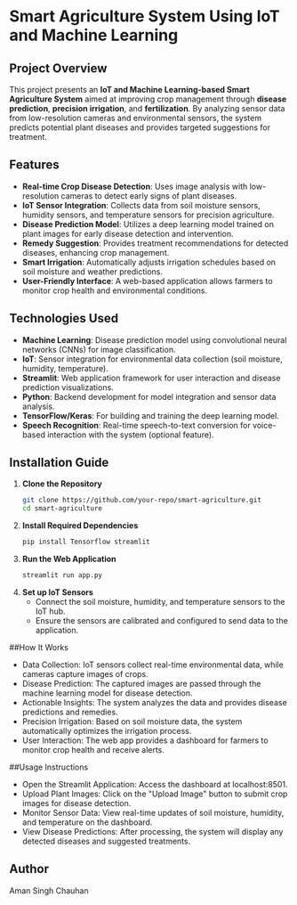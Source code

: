 # Smart Agriculture System Using IoT and Machine Learning

## Project Overview

This project presents an **IoT and Machine Learning-based Smart Agriculture System** aimed at improving crop management through **disease prediction**, **precision irrigation**, and **fertilization**. By analyzing sensor data from low-resolution cameras and environmental sensors, the system predicts potential plant diseases and provides targeted suggestions for treatment.

## Features

- **Real-time Crop Disease Detection**: Uses image analysis with low-resolution cameras to detect early signs of plant diseases.
- **IoT Sensor Integration**: Collects data from soil moisture sensors, humidity sensors, and temperature sensors for precision agriculture.
- **Disease Prediction Model**: Utilizes a deep learning model trained on plant images for early disease detection and intervention.
- **Remedy Suggestion**: Provides treatment recommendations for detected diseases, enhancing crop management.
- **Smart Irrigation**: Automatically adjusts irrigation schedules based on soil moisture and weather predictions.
- **User-Friendly Interface**: A web-based application allows farmers to monitor crop health and environmental conditions.

## Technologies Used

- **Machine Learning**: Disease prediction model using convolutional neural networks (CNNs) for image classification.
- **IoT**: Sensor integration for environmental data collection (soil moisture, humidity, temperature).
- **Streamlit**: Web application framework for user interaction and disease prediction visualizations.
- **Python**: Backend development for model integration and sensor data analysis.
- **TensorFlow/Keras**: For building and training the deep learning model.
- **Speech Recognition**: Real-time speech-to-text conversion for voice-based interaction with the system (optional feature).

## Installation Guide

1. **Clone the Repository**
   ```bash
   git clone https://github.com/your-repo/smart-agriculture.git
   cd smart-agriculture
2. **Install Required Dependencies**
   ```bash
   pip install Tensorflow streamlit
3. **Run the Web Application**
   ```bash
   streamlit run app.py
4. **Set up IoT Sensors**
   - Connect the soil moisture, humidity, and temperature sensors to the IoT hub.
   - Ensure the sensors are calibrated and configured to send data to the application.

##How It Works
- Data Collection: IoT sensors collect real-time environmental data, while cameras capture images of crops.
- Disease Prediction: The captured images are passed through the machine learning model for disease detection.
- Actionable Insights: The system analyzes the data and provides disease predictions and remedies.
- Precision Irrigation: Based on soil moisture data, the system automatically optimizes the irrigation process.
- User Interaction: The web app provides a dashboard for farmers to monitor crop health and receive alerts.

##Usage Instructions
- Open the Streamlit Application: Access the dashboard at localhost:8501.
- Upload Plant Images: Click on the "Upload Image" button to submit crop images for disease detection.
- Monitor Sensor Data: View real-time updates of soil moisture, humidity, and temperature on the dashboard.
- View Disease Predictions: After processing, the system will display any detected diseases and suggested treatments.
## Author

Aman Singh Chauhan

